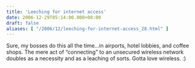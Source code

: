 ```yaml
---
title: 'Leeching for internet access'
date: 2006-12-29T05:14:00.000+08:00
draft: false
aliases: [ "/2006/12/leeching-for-internet-access_28.html" ]
---
```


Sure, my bosses do this all the time…in airports, hotel lobbies, and coffee shops. The mere act of “connecting” to an unsecured wireless network doubles as a necessity and as a leaching of sorts. Gotta love wireless. :)